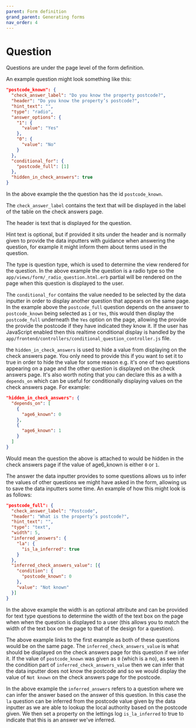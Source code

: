 ```yaml
---
parent: Form definition
grand_parent: Generating forms
nav_order: 4
---
```


# Question

Questions are under the page level of the form definition.

An example question might look something like this:

```json
"postcode_known": {
  "check_answer_label": "Do you know the property postcode?",
  "header": "Do you know the property’s postcode?",
  "hint_text": "",
  "type": "radio",
  "answer_options": {
    "1": {
      "value": "Yes"
    },
    "0": {
      "value": "No"
    }
  },
  "conditional_for": {
    "postcode_full": [1]
  },
  "hidden_in_check_answers": true
}
```

In the above example the the question has the id `postcode_known`. 

The `check_answer_label` contains the text that will be displayed in the label of the table on the check answers page.

The header is text that is displayed for the question.

Hint text is optional, but if provided it sits under the header and is normally given to provide the data inputters with guidance when answering the question, for example it might inform them about terms used in the question.

The type is question type, which is used to determine the view rendered for the question. In the above example the question is a radio type so the `app/views/form/_radio_question.html.erb` partial will be rendered on the page when this question is displayed to the user.

The `conditional_for` contains the value needed to be selected by the data inputter in order to display another question that appears on the same page. In the example above the `postcode_full` question depends on the answer to `postcode_known` being selected as `1` or `Yes`, this would then display the `postcode_full` underneath the `Yes` option on the page, allowing the provide the provide the postcode if they have indicated they know it. If the user has JavaScript enabled then this realtime conditional display is handled by the `app/frontend/controllers/conditional_question_controller.js` file.

the `hidden_in_check_answers` is used to hide a value from displaying on the check answers page. You only need to provide this if you want to set it to true in order to hide the value for some reason e.g. it's one of two questions appearing on a page and the other question is displayed on the check answers page. It's also worth noting that you can declare this as a with a `depends_on` which can be useful for conditionally displaying values on the check answers page. For example:

```json
"hidden_in_check_answers": {
  "depends_on": [
    {
      "age6_known": 0
    },
    {
      "age6_known": 1
    }
  ]
}
```

Would mean the question the above is attached to would be hidden in the check answers page if the value of age6_known is either `0` or `1`.

The answer the data inputter provides to some questions allows us to infer the values of other questions we might have asked in the form, allowing us to save the data inputters some time. An example of how this might look is as follows:

```json
"postcode_full": {
  "check_answer_label": "Postcode",
  "header": "What is the property’s postcode?",
  "hint_text": "",
  "type": "text",
  "width": 5,
  "inferred_answers": {
    "la": {
      "is_la_inferred": true
    }
  },
  "inferred_check_answers_value": [{
    "condition": {
      "postcode_known": 0
    },
    "value": "Not known"
  }]
}
```

In the above example the width is an optional attribute and can be provided for text type questions to determine the width of the text box on the page when when the question is displayed to a user (this allows you to match the width of the text box on the page to that of the design for a question).

The above example links to the first example as both of these questions would be on the same page. The `inferred_check_answers_value` is what should be displayed on the check answers page for this question if we infer it. If the value of `postcode_known` was given as `0` (which is a no), as seen in the condition part of `inferred_check_answers_value`  then we can infer that the data inputter does not know the postcode and so we would display the value of `Not known` on the check answers page for the postcode. 

In the above example the `inferred_answers` refers to a question where we can infer the answer based on the answer of this question. In this case the `la` question can be inferred from the postcode value given by the data inputter as we are able to lookup the local authority based on the postcode given. We then set a property on the lettings log `is_la_inferred` to true to indicate that this is an answer we've inferred.
